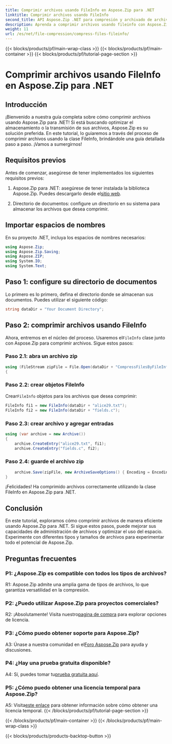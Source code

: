 ```yaml
---
title: Comprimir archivos usando FileInfo en Aspose.Zip para .NET
linktitle: Comprimir archivos usando FileInfo
second_title: API Aspose.Zip .NET para compresión y archivado de archivos
description: Aprenda a comprimir archivos usando fileinfo con Aspose.Zip para .NET. Siga nuestra guía paso a paso para una gestión eficiente de archivos.
weight: 11
url: /es/net/file-compression/compress-files-fileinfo/
---
```


{{< blocks/products/pf/main-wrap-class >}}
{{< blocks/products/pf/main-container >}}
{{< blocks/products/pf/tutorial-page-section >}}

# Comprimir archivos usando FileInfo en Aspose.Zip para .NET

## Introducción

¡Bienvenido a nuestra guía completa sobre cómo comprimir archivos usando Aspose.Zip para .NET! Si está buscando optimizar el almacenamiento o la transmisión de sus archivos, Aspose.Zip es su solución preferida. En este tutorial, lo guiaremos a través del proceso de comprimir archivos usando la clase FileInfo, brindándole una guía detallada paso a paso. ¡Vamos a sumergirnos!

## Requisitos previos

Antes de comenzar, asegúrese de tener implementados los siguientes requisitos previos:

1.  Aspose.Zip para .NET: asegúrese de tener instalada la biblioteca Aspose.Zip. Puedes descargarlo desde el[sitio web](https://releases.aspose.com/zip/net/).

2. Directorio de documentos: configure un directorio en su sistema para almacenar los archivos que desea comprimir.

## Importar espacios de nombres

En su proyecto .NET, incluya los espacios de nombres necesarios:

```csharp
using Aspose.Zip;
using Aspose.Zip.Saving;
using Aspose.ZIP;
using System.IO;
using System.Text;
```

## Paso 1: configure su directorio de documentos

Lo primero es lo primero, defina el directorio donde se almacenan sus documentos. Puedes utilizar el siguiente código:

```csharp
string dataDir = "Your Document Directory";
```

## Paso 2: comprimir archivos usando FileInfo

 Ahora, entremos en el núcleo del proceso. Usaremos el`FileInfo` clase junto con Aspose.Zip para comprimir archivos. Sigue estos pasos:

### Paso 2.1: abra un archivo zip

```csharp
using (FileStream zipFile = File.Open(dataDir + "CompressFilesByFileInfo_out.zip", FileMode.Create))
{
```

### Paso 2.2: crear objetos FileInfo

 Crear`FileInfo` objetos para los archivos que desea comprimir:

```csharp
FileInfo fi1 = new FileInfo(dataDir + "alice29.txt");
FileInfo fi2 = new FileInfo(dataDir + "fields.c");
```

### Paso 2.3: crear archivo y agregar entradas

```csharp
using (var archive = new Archive())
{
    archive.CreateEntry("alice29.txt", fi1);
    archive.CreateEntry("fields.c", fi2);
```

### Paso 2.4: guarde el archivo zip

```csharp
    archive.Save(zipFile, new ArchiveSaveOptions() { Encoding = Encoding.ASCII });
}
```

¡Felicidades! Ha comprimido archivos correctamente utilizando la clase FileInfo en Aspose.Zip para .NET.

## Conclusión

En este tutorial, exploramos cómo comprimir archivos de manera eficiente usando Aspose.Zip para .NET. Si sigue estos pasos, puede mejorar sus capacidades de administración de archivos y optimizar el uso del espacio. Experimente con diferentes tipos y tamaños de archivos para experimentar todo el potencial de Aspose.Zip.

## Preguntas frecuentes

### P1: ¿Aspose.Zip es compatible con todos los tipos de archivos?

R1: Aspose.Zip admite una amplia gama de tipos de archivos, lo que garantiza versatilidad en la compresión.

### P2: ¿Puedo utilizar Aspose.Zip para proyectos comerciales?

 R2: ¡Absolutamente! Visita nuestro[pagina de compra](https://purchase.aspose.com/buy) para explorar opciones de licencia.

### P3: ¿Cómo puedo obtener soporte para Aspose.Zip?

 A3: Únase a nuestra comunidad en el[Foro Aspose.Zip](https://forum.aspose.com/c/zip/37) para ayuda y discusiones.

### P4: ¿Hay una prueba gratuita disponible?

 A4: Sí, puedes tomar tu[prueba gratuita aquí](https://releases.aspose.com/).

### P5: ¿Cómo puedo obtener una licencia temporal para Aspose.Zip?

 A5: Visita[este enlace](https://purchase.aspose.com/temporary-license/) para obtener información sobre cómo obtener una licencia temporal.
{{< /blocks/products/pf/tutorial-page-section >}}

{{< /blocks/products/pf/main-container >}}
{{< /blocks/products/pf/main-wrap-class >}}

{{< blocks/products/products-backtop-button >}}

